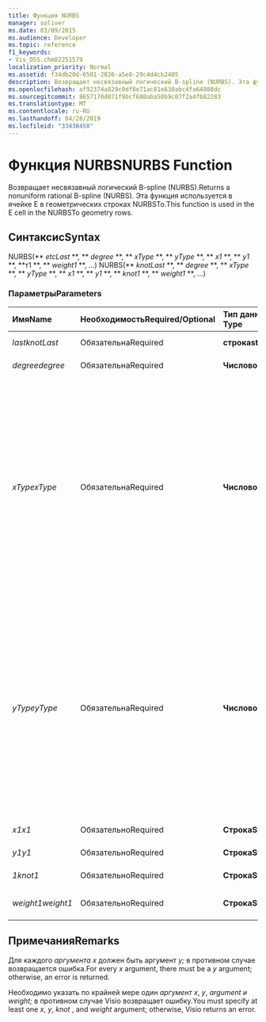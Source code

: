 ```yaml
---
title: Функция NURBS
manager: soliver
ms.date: 03/09/2015
ms.audience: Developer
ms.topic: reference
f1_keywords:
- Vis_DSS.chm82251579
localization_priority: Normal
ms.assetid: f34db20d-6501-2026-a5e8-29c4d4cb2405
description: Возвращает несвязавный логический B-spline (NURBS). Эта функция используется в ячейке E в геометрических строках NURBSTo.
ms.openlocfilehash: af92374a829c0df8e71ac81e630abc4fa64988dc
ms.sourcegitcommit: 8657170d071f9bcf680aba50b9c07f2a4fb82283
ms.translationtype: MT
ms.contentlocale: ru-RU
ms.lasthandoff: 04/28/2019
ms.locfileid: "33438458"
---
```

# <a name="nurbs-function"></a><span data-ttu-id="286f0-104">Функция NURBS</span><span class="sxs-lookup"><span data-stu-id="286f0-104">NURBS Function</span></span>

<span data-ttu-id="286f0-105">Возвращает несвязавный логический B-spline (NURBS).</span><span class="sxs-lookup"><span data-stu-id="286f0-105">Returns a nonuniform rational B-spline (NURBS).</span></span> <span data-ttu-id="286f0-106">Эта функция используется в ячейке E в геометрических строках NURBSTo.</span><span class="sxs-lookup"><span data-stu-id="286f0-106">This function is used in the E cell in the NURBSTo geometry rows.</span></span>
  
## <a name="syntax"></a><span data-ttu-id="286f0-107">Синтаксис</span><span class="sxs-lookup"><span data-stu-id="286f0-107">Syntax</span></span>

<span data-ttu-id="286f0-108">NURBS(\*\* *etcLast* \*\*, \*\* *degree* \*\*, \*\* *xType* \*\*, \*\* *yType* \*\*, \*\* *x1* \*\*, \*\* *y1* \*\*, \*\*т1 \*\*, \*\* *weight1* \*\*, ...) </span><span class="sxs-lookup"><span data-stu-id="286f0-108">NURBS(\*\* *knotLast* \*\*, \*\* *degree* \*\*, \*\* *xType* \*\*, \*\* *yType* \*\*, \*\* *x1* \*\*, \*\* *y1* \*\*, \*\* *knot1* \*\*, \*\* *weight1* \*\*, ...)</span></span> 
  
### <a name="parameters"></a><span data-ttu-id="286f0-109">Параметры</span><span class="sxs-lookup"><span data-stu-id="286f0-109">Parameters</span></span>

|<span data-ttu-id="286f0-110">**Имя**</span><span class="sxs-lookup"><span data-stu-id="286f0-110">**Name**</span></span>|<span data-ttu-id="286f0-111">**Необходимость**</span><span class="sxs-lookup"><span data-stu-id="286f0-111">**Required/Optional**</span></span>|<span data-ttu-id="286f0-112">**Тип данных**</span><span class="sxs-lookup"><span data-stu-id="286f0-112">**Data Type**</span></span>|<span data-ttu-id="286f0-113">**Описание**</span><span class="sxs-lookup"><span data-stu-id="286f0-113">**Description**</span></span>|
|:-----|:-----|:-----|:-----|
| <span data-ttu-id="286f0-114">_last_</span><span class="sxs-lookup"><span data-stu-id="286f0-114">_knotLast_</span></span> <br/> |<span data-ttu-id="286f0-115">Обязательна</span><span class="sxs-lookup"><span data-stu-id="286f0-115">Required</span></span>  <br/> |<span data-ttu-id="286f0-116">**строка**</span><span class="sxs-lookup"><span data-stu-id="286f0-116">**string**</span></span> <br/> | <span data-ttu-id="286f0-117">Последняя ветвь.</span><span class="sxs-lookup"><span data-stu-id="286f0-117">The last knot.</span></span>  <br/> |
| <span data-ttu-id="286f0-118">_degree_</span><span class="sxs-lookup"><span data-stu-id="286f0-118">_degree_</span></span> <br/> |<span data-ttu-id="286f0-119">Обязательна</span><span class="sxs-lookup"><span data-stu-id="286f0-119">Required</span></span>  <br/> |<span data-ttu-id="286f0-120">**Числовой**</span><span class="sxs-lookup"><span data-stu-id="286f0-120">**Numeric**</span></span> <br/> |<span data-ttu-id="286f0-121">Степень spline.</span><span class="sxs-lookup"><span data-stu-id="286f0-121">The spline's degree.</span></span>  <br/> |
| <span data-ttu-id="286f0-122">_xType_</span><span class="sxs-lookup"><span data-stu-id="286f0-122">_xType_</span></span> <br/> |<span data-ttu-id="286f0-123">Обязательна</span><span class="sxs-lookup"><span data-stu-id="286f0-123">Required</span></span>  <br/> |<span data-ttu-id="286f0-124">**Числовой**</span><span class="sxs-lookup"><span data-stu-id="286f0-124">**Numeric**</span></span> <br/> |<span data-ttu-id="286f0-125">Указывает, как интерпретировать _входные данные x._</span><span class="sxs-lookup"><span data-stu-id="286f0-125">Specifies how to interpret the  _x_ input data.</span></span> <span data-ttu-id="286f0-126">Если  _xType_ имеет 0, все входные  _данные x_ интерпретируются как процент ширины.</span><span class="sxs-lookup"><span data-stu-id="286f0-126">If  _xType_ is 0, all  _x_ input data is interpreted as a percentage of Width.</span></span> <span data-ttu-id="286f0-127">Если  _xType_ имеет 1, все  _входные данные x_ интерпретируются как локальные координаты.</span><span class="sxs-lookup"><span data-stu-id="286f0-127">If  _xType_ is 1, all  _x_ input data is interpreted as local coordinates.</span></span>  <br/> |
| <span data-ttu-id="286f0-128">_yType_</span><span class="sxs-lookup"><span data-stu-id="286f0-128">_yType_</span></span> <br/> |<span data-ttu-id="286f0-129">Обязательна</span><span class="sxs-lookup"><span data-stu-id="286f0-129">Required</span></span>  <br/> |<span data-ttu-id="286f0-130">**Числовой**</span><span class="sxs-lookup"><span data-stu-id="286f0-130">**Numeric**</span></span> <br/> |<span data-ttu-id="286f0-131">Указывает, как интерпретировать _входные данные y._</span><span class="sxs-lookup"><span data-stu-id="286f0-131">Specifies how to interpret the  _y_ input data.</span></span> <span data-ttu-id="286f0-132">Если  _yType_ имеет 0, все входные  _данные Y_ интерпретируются как процент высоты.</span><span class="sxs-lookup"><span data-stu-id="286f0-132">If  _yType_ is 0, all  _y_ input data is interpreted as a percentage of Height.</span></span> <span data-ttu-id="286f0-133">Если  _yType_ имеет 1, все входные  _данные Y_ интерпретируются как локальные координаты.</span><span class="sxs-lookup"><span data-stu-id="286f0-133">If  _yType_ is 1, all  _y_ input data is interpreted as local coordinates.</span></span>  <br/> |
| <span data-ttu-id="286f0-134">_x1_</span><span class="sxs-lookup"><span data-stu-id="286f0-134">_x1_</span></span> <br/> |<span data-ttu-id="286f0-135">Обязательно</span><span class="sxs-lookup"><span data-stu-id="286f0-135">Required</span></span>  <br/> |<span data-ttu-id="286f0-136">**Строка**</span><span class="sxs-lookup"><span data-stu-id="286f0-136">**String**</span></span> <br/> |<span data-ttu-id="286f0-137">X-координата.</span><span class="sxs-lookup"><span data-stu-id="286f0-137">An x-coordinate.</span></span>  <br/> |
| <span data-ttu-id="286f0-138">_y1_</span><span class="sxs-lookup"><span data-stu-id="286f0-138">_y1_</span></span> <br/> |<span data-ttu-id="286f0-139">Обязательно</span><span class="sxs-lookup"><span data-stu-id="286f0-139">Required</span></span>  <br/> |<span data-ttu-id="286f0-140">**Строка**</span><span class="sxs-lookup"><span data-stu-id="286f0-140">**String**</span></span> <br/> |<span data-ttu-id="286f0-141">Координата Y.</span><span class="sxs-lookup"><span data-stu-id="286f0-141">A y-coordinate.</span></span>  <br/> |
| <span data-ttu-id="286f0-142">_1_</span><span class="sxs-lookup"><span data-stu-id="286f0-142">_knot1_</span></span> <br/> |<span data-ttu-id="286f0-143">Обязательно</span><span class="sxs-lookup"><span data-stu-id="286f0-143">Required</span></span>  <br/> |<span data-ttu-id="286f0-144">**Строка**</span><span class="sxs-lookup"><span data-stu-id="286f0-144">**String**</span></span> <br/> |<span data-ttu-id="286f0-145">Заметь на B-spline.</span><span class="sxs-lookup"><span data-stu-id="286f0-145">A knot on the B-spline.</span></span>  <br/> |
| <span data-ttu-id="286f0-146">_weight1_</span><span class="sxs-lookup"><span data-stu-id="286f0-146">_weight1_</span></span> <br/> |<span data-ttu-id="286f0-147">Обязательно</span><span class="sxs-lookup"><span data-stu-id="286f0-147">Required</span></span>  <br/> |<span data-ttu-id="286f0-148">**Строка**</span><span class="sxs-lookup"><span data-stu-id="286f0-148">**String**</span></span> <br/> |<span data-ttu-id="286f0-149">Вес на B-spline.</span><span class="sxs-lookup"><span data-stu-id="286f0-149">A weight on the B-spline.</span></span>  <br/> |
   
## <a name="remarks"></a><span data-ttu-id="286f0-150">Примечания</span><span class="sxs-lookup"><span data-stu-id="286f0-150">Remarks</span></span>

<span data-ttu-id="286f0-151">Для каждого  *аргумента x*  должен быть аргумент  *y;*  в противном случае возвращается ошибка.</span><span class="sxs-lookup"><span data-stu-id="286f0-151">For every  *x*  argument, there must be a  *y*  argument; otherwise, an error is returned.</span></span> 
  
<span data-ttu-id="286f0-152">Необходимо указать по крайней мере один  *аргумент x*, *y*, *argument и*  *weight;*  в противном случае Visio возвращает ошибку.</span><span class="sxs-lookup"><span data-stu-id="286f0-152">You must specify at least one  *x*, *y*, *knot*  , and  *weight*  argument; otherwise, Visio returns an error.</span></span> 
  

